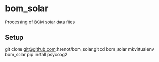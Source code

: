 bom_solar
=========

Processing of BOM solar data files


Setup
-----

git clone git@github.com:hsenot/bom_solar.git
cd bom_solar
mkvirtualenv bom_solar
pip install psycopg2


